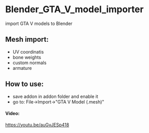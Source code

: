 # Blender_GTA_V_model_importer
import GTA V models to Blender

## Mesh import:
* UV coordinatis
* bone weights
* custom normals
* armature

## How to use:
* save addon in addon folder and enable it
* go to: File->Import->"GTA V Model (.mesh)"

#### Video:
https://youtu.be/auGvJESp418